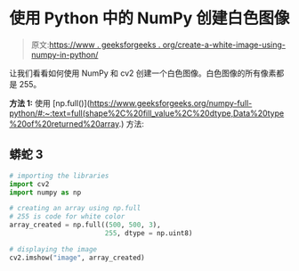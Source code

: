 # 使用 Python 中的 NumPy 创建白色图像

> 原文:[https://www . geeksforgeeks . org/create-a-white-image-using-numpy-in-python/](https://www.geeksforgeeks.org/create-a-white-image-using-numpy-in-python/)

让我们看看如何使用 NumPy 和 cv2 创建一个白色图像。白色图像的所有像素都是 255。

**方法 1:** 使用 [np.full()](https://www.geeksforgeeks.org/numpy-full-python/#:~:text=full(shape%2C%20fill_value%2C%20dtype,Data%20type%20of%20returned%20array.) 方法:

## 蟒蛇 3

```py
# importing the libraries
import cv2
import numpy as np

# creating an array using np.full 
# 255 is code for white color
array_created = np.full((500, 500, 3),
                        255, dtype = np.uint8)

# displaying the image
cv2.imshow("image", array_created)
```